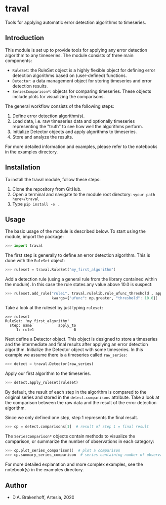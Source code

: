 # traval

Tools for applying automatic error detection algorithms to timeseries.

## Introduction

This module is set up to provide tools for applying any error detection algorithm to any timeseries. The module consists of three main components:
- `RuleSet`: the RuleSet object is a highly flexible object for defining error detection algorithms based on (user-defined) functions.
- `Detector`: a data management object for storing timeseries and error detection results.
- `SeriesComparison*`: objects for comparing timeseries. These objects include plots for visualizing the comparisons.

The general workflow consists of the following steps:
1. Define error detection algorithm(s).
2. Load data, i.e. raw timeseries data and optionally timeseries representing the "truth" to see how well the algorithms perform.
3. Initialize Detector objects and apply algorithms to timeseries.
4. Store and analyze the results.

For more detailed information and examples, please refer to the notebooks in the examples directory.

## Installation
To install the traval module, follow these steps:
1. Clone the repository from GitHub.
2. Open a terminal and navigate to the module root directory: `<your path here>/traval`
3. Type `pip install -e .`


## Usage
The basic usage of the module is described below. To start using the module, import the package:

```python
>>> import traval
```

The first step is generally to define an error detection algorithm. This is done with the `RuleSet` object:

```python
>>> ruleset = traval.RuleSet("my_first_algorithm")
```
Add a detection rule (using a general rule from the library contained within the module). In this case the rule states any value above 10.0 is suspect:

```python
>>> ruleset.add_rule("rule1", traval.rulelib.rule_ufunc_threshold , apply_to=0, 
                     kwargs={"ufunc": np.greater, "threshold": 10.0})
```

Take a look at the ruleset by just typing `ruleset`:

```
>>> ruleset
RuleSet: 'my_first_algorithm'
  step: name            apply_to
     1: rule1                  0
```

Next define a Detector object. This object is designed to store a timeseries and the intermediate and final results after applying an error detection algorithm. Initialize the Detector object with some timeseries. In this example we assume there is a timeseries called `raw_series`:

```python
>>> detect = traval.Detector(raw_series)
```

Apply our first algorithm to the timeseries.

```python
>>> detect.apply_ruleset(ruleset)
```

By default, the result of each step in the algorithm is compared to the original series and stored in the `detect.comparisons` attribute. Take a look at the comparison between the raw data and the result of the error detection algorithm. 

Since we only defined one step, step 1 represents the final result.

```python
>>> cp = detect.comparisons[1]  # result of step 1 = final result
```

The `SeriesComparison*` objects contain methods to visualize the comparison, or summarize the number of observations in each category:

```python
>>> cp.plot_series_comparison()  # plot a comparison
>>> cp.summary_series_comparison  # series containing number of observations in each category
```

For more detailed explanation and more complex examples, see the notebook(s) in the examples directory.

## Author

- D.A. Brakenhoff, Artesia, 2020
